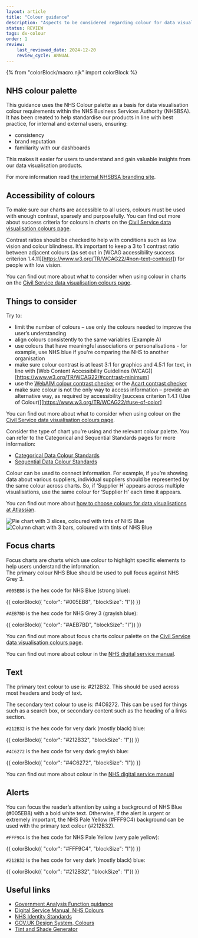 ```yaml
---
layout: article
title: "Colour guidance"
description: "Aspects to be considered regarding colour for data visualisation at the NHSBSA"
status: REVIEW
tags: dv-colour
order: 1
review:
    last_reviewed_date: 2024-12-20
    review_cycle: ANNUAL
---
```

{% from "colorBlock/macro.njk" import colorBlock %}
## NHS colour palette  
  
This guidance uses the NHS Colour palette as a basis for data visualisation colour requirements within the NHS Business Services Authority (NHSBSA).  
It has been created to help standardise our products in line with best practice, for internal and external users, ensuring: 

- consistency 
- brand reputation
- familiarity with our dashboards 

This makes it easier for users to understand and gain valuable insights from our data visualisation products.  

For more information read [the internal NHSBSA branding site][colours 1].

## Accessibility of colours  
  
To make sure our charts are accessible to all users, colours must be used with enough contrast, sparsely and purposefully. You can find out more about success criteria for colours in charts on the [Civil Service data visualisation colours page][colours 2].  

Contrast ratios should be checked to help with conditions such as low vision and colour blindness. It’s important to keep a 3 to 1 contrast ratio between adjacent colours (as set out in [WCAG accessibility success criterion 1.4.11][https://www.w3.org/TR/WCAG22/#non-text-contrast]) for people with low vision. 

You can find out more about what to consider when using colour in charts on the [Civil Service data visualisation colours page][colours 3].   

## Things to consider  
  
Try to:

- limit the number of colours – use only the colours needed to improve the user’s understanding 
- align colours consistently to the same variables (Example A) 
- use colours that have meaningful associations or personalisations - for example, use NHS blue if you're comparing the NHS to another organisation 
- make sure colour contrast is at least 3:1 for graphics and 4.5:1 for text, in line with [Web Content Accessibility Guidelines (WCAG)][https://www.w3.org/TR/WCAG22/#contrast-minimum]
- use the [WebAIM colour contrast checker][webaim 1] or the [Acart contrast checker][contrast 2]
- make sure colour is not the only way to access information – provide an alternative way, as required by accessibility [success criterion 1.4.1 (Use of Colour)][https://www.w3.org/TR/WCAG22/#use-of-color] 

You can find out more about what to consider when using colour on the [Civil Service data visualisation colours page][colours 3].

Consider the type of chart you’re using and the relevant colour palette. You can refer to the Categorical and Sequential Standards pages for more information: 

- [Categorical Data Colour Standards](../cat-data/)
- [Sequential Data Colour Standards](../seq-data/)  

Colour can be used to connect information. For example, if you’re showing data about various suppliers, individual suppliers should be represented by the same colour across charts. So, if ‘Supplier H’ appears across multiple visualisations, use the same colour for ‘Supplier H’ each time it appears. 

You can find out more about [how to choose colours for data visualisations at Atlassian][colours 5].
  
![Pie chart with 3 slices, coloured with tints of NHS Blue](../images/pie_eg.png)  
![Column chart with 3 bars, coloured with tints of NHS Blue](../images/column_eg.png)

## Focus charts  

Focus charts are charts which use colour to highlight specific elements to help users understand the information.  
The primary colour NHS Blue should be used to pull focus against NHS Grey 3.  

`#005EB8` is the hex code for NHS Blue (strong blue):  

{{ colorBlock({
    "color": "#005EB8",
    "blockSize": "l"})
}}

`#AEB7BD` is the hex code for NHS Grey 3 (grayish blue):  

{{ colorBlock({
    "color": "#AEB7BD",
    "blockSize": "l"})
}}

You can find out more about focus charts colour palette on the [Civil Service data visualisation colours page][colours 6].  

You can find out more about colour in the [NHS digital service manual][colours 7]. 

## Text  

The primary text colour to use is: #212B32. This should be used across most headers and body of text. 
 
The secondary text colour to use is: #4C6272. This can be used for things such as a search box, or secondary content such as the heading of a links section.   
  
`#212B32` is the hex code for very dark (mostly black) blue:  

{{ colorBlock({
    "color": "#212B32",
    "blockSize": "l"})
}}

`#4C6272` is the hex code for very dark greyish blue:  

{{ colorBlock({
    "color": "#4C6272",
    "blockSize": "l"})
}}

You can find out more about colour in the [NHS digital service manual][colours 8]

## Alerts  

You can focus the reader’s attention by using a background of NHS Blue (#005EB8) with a bold white text. Otherwise, if the alert is urgent or extremely important, the NHS Pale Yellow (#FFF9C4) background can be used with the primary text colour (#212B32).   

`#FFF9C4` is the hex code for NHS Pale Yellow (very pale yellow):  

{{ colorBlock({
    "color": "#FFF9C4",
    "blockSize": "l"})
}}

`#212B32` is the hex code for very dark (mostly black) blue:  

{{ colorBlock({
    "color": "#212B32",
    "blockSize": "l"})
}}

## Useful links

- [Government Analysis Function guidance][link 1]
- [Digital Service Manual, NHS Colours][link 2]
- [NHS Identity Standards][link 3]
- [GOV.UK Design System, Colours][link 4]  
- [Tint and Shade Generator][link 5]

[colours 1]: https://nhsbsauk.sharepoint.com/sites/CommsMarketing/SitePages/Our-brand.aspx
[colours 2]: https://analysisfunction.civilservice.gov.uk/policy-store/data-visualisation-colours-in-charts/#relevant-success-criterion-for-colours-in-charts
[colours 3]: https://analysisfunction.civilservice.gov.uk/policy-store/data-visualisation-colours-in-charts/#section-3
[webaim 1]: https://webaim.org/resources/contrastchecker/
[contrast 2]: https://contrastchecker.com/
[colours 5]: https://chartio.com/learn/charts/how-to-choose-colors-data-visualization/#be-consistent-with-color-across-charts
[colours 6]: https://analysisfunction.civilservice.gov.uk/policy-store/data-visualisation-colours-in-charts/#section-7
[colours 7]: https://service-manual.nhs.uk/design-system/styles/colour  
[colours 8]: https://service-manual.nhs.uk/design-system/styles/colour
[link 1]: https://analysisfunction.civilservice.gov.uk/policy-store/data-visualisation-colours-in-charts
[link 2]: https://service-manual.nhs.uk/design-system/styles/colour 
[link 3]: https://www.england.nhs.uk/nhsidentity/identity-guidelines/colours/
[link 4]: https://design-system.service.gov.uk/styles/colour/
[link 5]: https://maketintsandshades.com